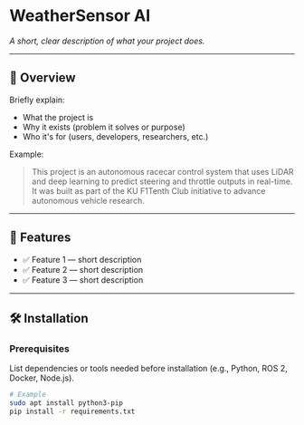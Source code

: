 # WeatherSensor AI
_A short, clear description of what your project does._

---

## 🚀 Overview
Briefly explain:
- What the project is
- Why it exists (problem it solves or purpose)
- Who it's for (users, developers, researchers, etc.)

Example:  
> This project is an autonomous racecar control system that uses LiDAR and deep learning to predict steering and throttle outputs in real-time. It was built as part of the KU F1Tenth Club initiative to advance autonomous vehicle research.

---

## 🧠 Features
- ✅ Feature 1 — short description  
- ✅ Feature 2 — short description  
- ✅ Feature 3 — short description  

---

## 🛠️ Installation

### Prerequisites
List dependencies or tools needed before installation (e.g., Python, ROS 2, Docker, Node.js).

```bash
# Example
sudo apt install python3-pip
pip install -r requirements.txt
